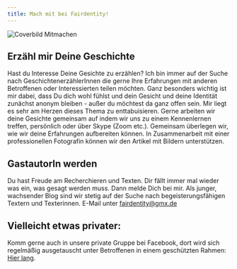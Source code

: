 ```yaml
---
title: Mach mit bei Fairdentity!
---
```

![Coverbild Mitmachen](/images/pexels_min_an_1448709_143b616774.jpg "Coverbild Mitmachen")

## Erzähl mir Deine Geschichte

Hast du Interesse Deine Gesichte zu erzählen? Ich bin immer auf der Suche nach GeschichtenerzählerInnen die gerne Ihre Erfahrungen mit anderen Betroffenen oder Interessierten teilen möchten. Ganz besonders wichtig ist mir dabei, dass Du dich wohl fühlst und dein Gesicht und deine Identität zunächst anonym bleiben - außer du möchtest da ganz offen sein.
Mir liegt es sehr am Herzen dieses Thema zu enttabuisieren.
Gerne arbeiten wir deine Gesichte gemeinsam auf indem wir uns zu einem Kennenlernen treffen, persönlich oder über Skype (Zoom etc.). Gemeinsam überlegen wir, wie wir deine Erfahrungen aufbereiten können. In Zusammenarbeit mit einer professionellen Fotografin können wir den Artikel mit Bildern unterstützen.

## GastautorIn werden

Du hast Freude am Recherchieren und Texten. Dir fällt immer mal wieder was ein, was gesagt werden muss. Dann melde Dich bei mir. Als junger, wachsender Blog sind wir stetig auf der Suche nach begeisterungsfähigen Textern und Texterinnen.
E-Mail unter fairdentity@gmx.de

## Vielleicht etwas privater:

Komm gerne auch in unsere private Gruppe bei Facebook, dort wird sich regelmäßig ausgetauscht unter Betroffenen in einem geschützten Rahmen: [Hier lang](https://www.facebook.com/groups/fairdentity.de).
